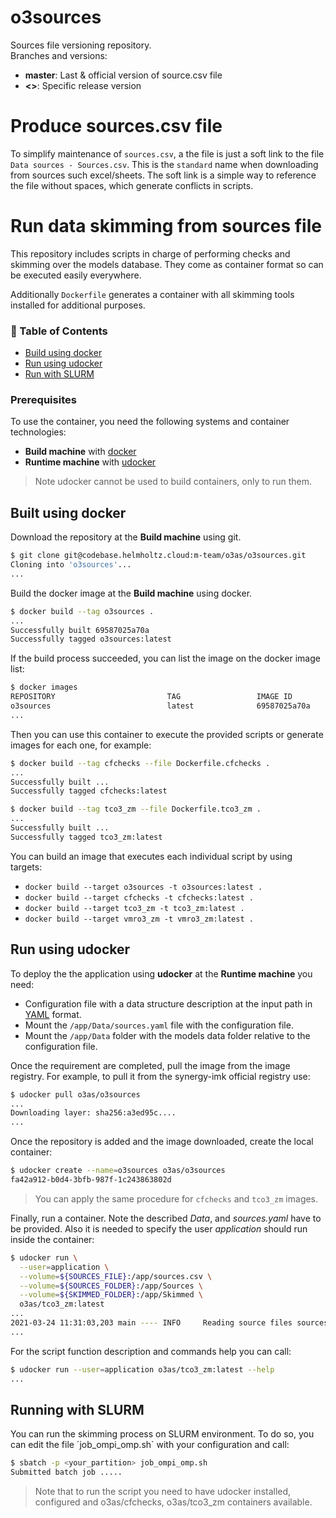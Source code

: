 # o3sources

Sources file versioning repository. <br>
Branches and versions:
 
 - **master**: Last & official version of source.csv file
 - **<>**: Specific release version


# Produce sources.csv file
To simplify maintenance of `sources.csv`, a the file is just a soft link
to the file `Data sources - Sources.csv`. This is the `standard` name
when downloading from sources such excel/sheets. The soft link is a simple
way to reference the file without spaces, which generate conflicts in
scripts.


# Run data skimming from sources file
This repository includes scripts in charge of performing checks and skimming
over the models database. They come as container format so can be executed
easily everywhere.

Additionally `Dockerfile` generates a container with all skimming tools
installed for additional purposes.


### 📝 Table of Contents
- [Build using docker](#build)
- [Run using udocker](#deployment)
- [Run with SLURM](#slurm)

### Prerequisites
To use the container, you need the following systems and container technologies:
- __Build machine__ with [docker](https://docs.docker.com/engine/install/) 
- __Runtime machine__ with [udocker](https://indigo-dc.gitbook.io/udocker/installation_manual)

> Note udocker cannot be used to build containers, only to run them. 


## Built using docker <a name = "build"></a>
Download the repository at the __Build machine__ using git.
```sh
$ git clone git@codebase.helmholtz.cloud:m-team/o3as/o3sources.git
Cloning into 'o3sources'...
...
```
Build the docker image at the __Build machine__ using docker.
```sh
$ docker build --tag o3sources .
...
Successfully built 69587025a70a
Successfully tagged o3sources:latest
```
If the build process succeeded, you can list the image on the docker image list:
```sh
$ docker images
REPOSITORY                         TAG                 IMAGE ID            CREATED              SIZE
o3sources                          latest              69587025a70a        xx seconds ago      557MB
...
```
Then you can use this container to execute the provided scripts or generate
images for each one, for example:
```sh
$ docker build --tag cfchecks --file Dockerfile.cfchecks .
...
Successfully built ...
Successfully tagged cfchecks:latest
```
```sh
$ docker build --tag tco3_zm --file Dockerfile.tco3_zm .
...
Successfully built ...
Successfully tagged tco3_zm:latest
```

You can build an image that executes each individual script by using targets:
 - `docker build --target o3sources -t o3sources:latest .`
 - `docker build --target cfchecks -t cfchecks:latest .`
 - `docker build --target tco3_zm -t tco3_zm:latest .`
 - `docker build --target vmro3_zm -t vmro3_zm:latest .`


## Run using udocker <a name = "deployment"></a>
To deploy the the application using __udocker__ at the __Runtime machine__ you need:
 - Configuration file with a data structure description at the input path in [YAML](https://yaml.org/) format.
 - Mount the `/app/Data/sources.yaml` file with the configuration file.
 - Mount the `/app/Data` folder with the models data folder relative to the configuration file.

Once the requirement are completed, pull the image from the image registry.
For example, to pull it from the synergy-imk official registry use:
```sh
$ udocker pull o3as/o3sources
...
Downloading layer: sha256:a3ed95c....
...
```

Once the repository is added and the image downloaded, create the local container: 
```sh
$ udocker create --name=o3sources o3as/o3sources
fa42a912-b0d4-3bfb-987f-1c243863802d
```
> You can apply the same procedure for `cfchecks` and `tco3_zm` images.

Finally, run a container. Note the described _Data_, and _sources.yaml_ have
to be provided. Also it is needed to specify the user _application_ should run
inside the container:
```sh
$ udocker run \
  --user=application \
  --volume=${SOURCES_FILE}:/app/sources.csv \
  --volume=${SOURCES_FOLDER}:/app/Sources \
  --volume=${SKIMMED_FOLDER}:/app/Skimmed \
  o3as/tco3_zm:latest
...
2021-03-24 11:31:03,203 main ---- INFO     Reading source files sources.csv
...
```

For the script function description and commands help you can call:
```sh  
$ udocker run --user=application o3as/tco3_zm:latest --help
...
```

## Running with SLURM <a name = "slurm"></a>
You can run the skimming process on SLURM environment. To do so, you
can edit the file ´job_ompi_omp.sh` with your configuration and call:

```sh
$ sbatch -p <your_partition> job_ompi_omp.sh
Submitted batch job .....
```

> Note that to run the script you need to have udocker installed, configured and
> o3as/cfchecks, o3as/tco3_zm containers available.

